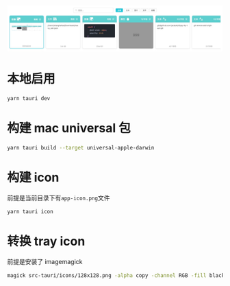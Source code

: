 ![应用截图](https://github.com/jackple/clippy-by-tauri/blob/main/screenshot.jpg?raw=true)

# 本地启用

```sh
yarn tauri dev
```

<!--
# 更新版本号

```sh
./update/version.sh 0.1.11
``` -->

# 构建 mac universal 包

```sh
yarn tauri build --target universal-apple-darwin
```

<!--
# 发布包

```sh
./update/update.sh
``` -->

# 构建 icon

前提是当前目录下有`app-icon.png`文件

```sh
yarn tauri icon
```

# 转换 tray icon

前提是安装了 imagemagick

```sh
magick src-tauri/icons/128x128.png -alpha copy -channel RGB -fill black -colorize 100% src-tauri/assets/tray.png
```
